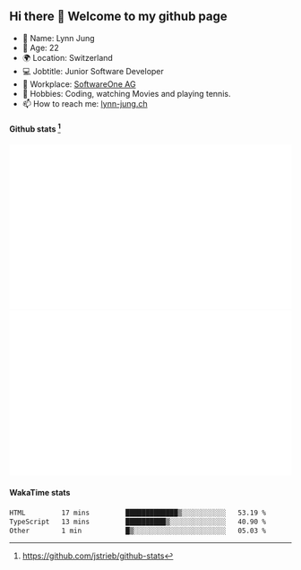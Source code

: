 ## Hi there 👋 Welcome to my github page

- 🧑 Name: Lynn Jung
- 🔞 Age: 22
- 🌍 Location: Switzerland
- 💻 Jobtitle: Junior Software Developer
- 🏢 Workplace: [SoftwareOne AG](https://www.softwareone.com/)
- 🎾 Hobbies: Coding, watching Movies and playing tennis.
- 📫 How to reach me: [lynn-jung.ch](https://lynn-jung.ch/)


#### Github stats [^1]
![](https://github.com/lynn-jung/github-stats/blob/master/generated/overview.svg)  ![](https://github.com/lynn-jung/github-stats/blob/master/generated/languages.svg)


#### WakaTime stats
<!--START_SECTION:waka-->

```text
HTML         17 mins         █████████████▒░░░░░░░░░░░   53.19 %
TypeScript   13 mins         ██████████▒░░░░░░░░░░░░░░   40.90 %
Other        1 min           █▒░░░░░░░░░░░░░░░░░░░░░░░   05.03 %
```

<!--END_SECTION:waka-->

[^1]: https://github.com/jstrieb/github-stats
